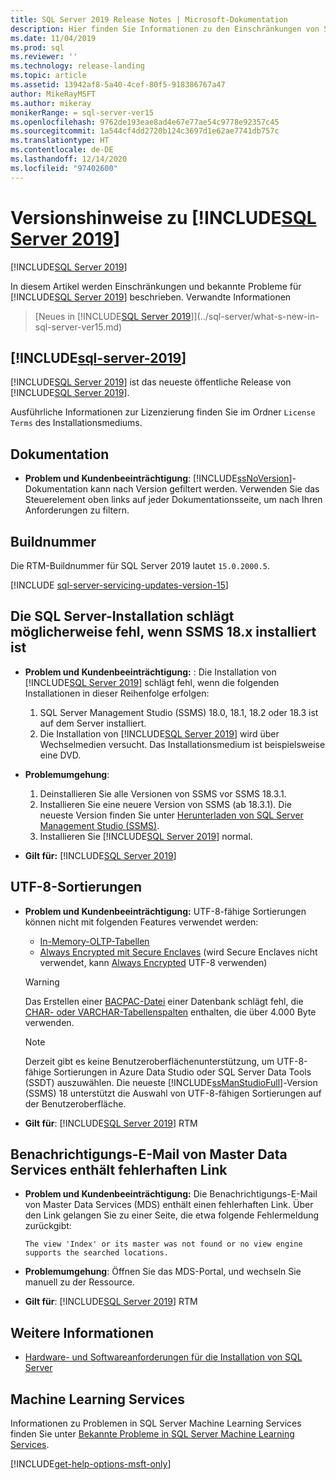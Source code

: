 ```yaml
---
title: SQL Server 2019 Release Notes | Microsoft-Dokumentation
description: Hier finden Sie Informationen zu den Einschränkungen von SQL Server 2019 (15.x), bekannten Problemen, Hilfsressourcen und anderen Versionshinweisen.
ms.date: 11/04/2019
ms.prod: sql
ms.reviewer: ''
ms.technology: release-landing
ms.topic: article
ms.assetid: 13942af8-5a40-4cef-80f5-918386767a47
author: MikeRayMSFT
ms.author: mikeray
monikerRange: = sql-server-ver15
ms.openlocfilehash: 9762de193eae8ad4e67e77ae54c9778e92357c45
ms.sourcegitcommit: 1a544cf4dd2720b124c3697d1e62ae7741db757c
ms.translationtype: HT
ms.contentlocale: de-DE
ms.lasthandoff: 12/14/2020
ms.locfileid: "97402600"
---
```

# <a name="sql-server-2019-release-notes"></a>Versionshinweise zu [!INCLUDE[SQL Server 2019](../includes/sssqlv15-md.md)]
[!INCLUDE[SQL Server 2019](../includes/applies-to-version/sqlserver2019.md)]

In diesem Artikel werden Einschränkungen und bekannte Probleme für [!INCLUDE[SQL Server 2019](../includes/sssqlv15-md.md)] beschrieben. Verwandte Informationen

> [Neues in [!INCLUDE[SQL Server 2019](../includes/sssqlv15-md.md)]](../sql-server/what-s-new-in-sql-server-ver15.md)

## [!INCLUDE[sql-server-2019](../includes/sssqlv15-md.md)]

[!INCLUDE[SQL Server 2019](../includes/sssqlv15-md.md)] ist das neueste öffentliche Release von [!INCLUDE[SQL Server 2019](../includes/ssnoversion-md.md)].

Ausführliche Informationen zur Lizenzierung finden Sie im Ordner `License Terms` des Installationsmediums.

## <a name="documentation"></a>Dokumentation

- **Problem und Kundenbeeinträchtigung**: [!INCLUDE[ssNoVersion](../includes/ssnoversion-md.md)]-Dokumentation kann nach Version gefiltert werden. Verwenden Sie das Steuerelement oben links auf jeder Dokumentationsseite, um nach Ihren Anforderungen zu filtern.

## <a name="build-number"></a>Buildnummer

Die RTM-Buildnummer für SQL Server 2019 lautet `15.0.2000.5`.

[!INCLUDE [sql-server-servicing-updates-version-15](../includes/sql-server-servicing-updates-version-15.md)]

## <a name="sql-server-installation-may-fail-if-ssms-18x-is-installed"></a>Die SQL Server-Installation schlägt möglicherweise fehl, wenn SSMS 18.x installiert ist

- **Problem und Kundenbeeinträchtigung:** : Die Installation von [!INCLUDE[SQL Server 2019](../includes/sssqlv15-md.md)] schlägt fehl, wenn die folgenden Installationen in dieser Reihenfolge erfolgen:
  1. SQL Server Management Studio (SSMS) 18.0, 18.1, 18.2 oder 18.3 ist auf dem Server installiert.
  1. Die Installation von [!INCLUDE[SQL Server 2019](../includes/sssqlv15-md.md)] wird über Wechselmedien versucht. Das Installationsmedium ist beispielsweise eine DVD.

- **Problemumgehung**:
  1. Deinstallieren Sie alle Versionen von SSMS vor SSMS 18.3.1.
  1. Installieren Sie eine neuere Version von SSMS (ab 18.3.1). Die neueste Version finden Sie unter [Herunterladen von SQL Server Management Studio (SSMS)](../ssms/download-sql-server-management-studio-ssms.md).
  1. Installieren Sie [!INCLUDE[SQL Server 2019](../includes/sssqlv15-md.md)] normal.

- **Gilt für:** [!INCLUDE[SQL Server 2019](../includes/sssqlv15-md.md)]

## <a name="utf-8-collations"></a>UTF-8-Sortierungen

- **Problem und Kundenbeeinträchtigung:** UTF-8-fähige Sortierungen können nicht mit folgenden Features verwendet werden:
  - [In-Memory-OLTP-Tabellen](../relational-databases/in-memory-oltp/introduction-to-memory-optimized-tables.md)
  - [Always Encrypted mit Secure Enclaves](../relational-databases/security/encryption/always-encrypted-enclaves.md) (wird Secure Enclaves nicht verwendet, kann [Always Encrypted](../relational-databases/security/encryption/always-encrypted-database-engine.md) UTF-8 verwenden)

  > [!WARNING]
  > Das Erstellen einer [BACPAC-Datei](../relational-databases/data-tier-applications/data-tier-applications.md#bacpac) einer Datenbank schlägt fehl, die [CHAR- oder VARCHAR-Tabellenspalten](../t-sql/data-types/char-and-varchar-transact-sql.md) enthalten, die über 4.000 Byte verwenden.
  
  > [!NOTE]
  > Derzeit gibt es keine Benutzeroberflächenunterstützung, um UTF-8-fähige Sortierungen in Azure Data Studio oder SQL Server Data Tools (SSDT) auszuwählen. Die neueste [!INCLUDE[ssManStudioFull](../includes/ssmanstudiofull-md.md)]-Version (SSMS) 18 unterstützt die Auswahl von UTF-8-fähigen Sortierungen auf der Benutzeroberfläche.

- **Gilt für**: [!INCLUDE[SQL Server 2019](../includes/sssqlv15-md.md)] RTM

## <a name="master-data-service-notification-email-contains-broken-link"></a>Benachrichtigungs-E-Mail von Master Data Services enthält fehlerhaften Link

- **Problem und Kundenbeeinträchtigung:** Die Benachrichtigungs-E-Mail von Master Data Services (MDS) enthält einen fehlerhaften Link. Über den Link gelangen Sie zu einer Seite, die etwa folgende Fehlermeldung zurückgibt:

   `The view 'Index' or its master was not found or no view engine supports the searched locations.`

- **Problemumgehung**: Öffnen Sie das MDS-Portal, und wechseln Sie manuell zu der Ressource.

- **Gilt für**: [!INCLUDE[SQL Server 2019](../includes/sssqlv15-md.md)] RTM

## <a name="see-also"></a>Weitere Informationen

- [Hardware- und Softwareanforderungen für die Installation von SQL Server](../sql-server/install/hardware-and-software-requirements-for-installing-sql-server-ver15.md)

## <a name="machine-learning-services"></a>Machine Learning Services

Informationen zu Problemen in SQL Server Machine Learning Services finden Sie unter [Bekannte Probleme in SQL Server Machine Learning Services](../machine-learning/troubleshooting/known-issues-for-sql-server-machine-learning-services.md).

[!INCLUDE[get-help-options-msft-only](../includes/paragraph-content/get-help-options.md)]
